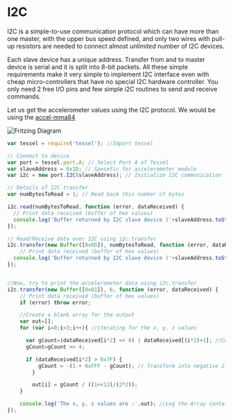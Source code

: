 # I2C

I2C is a simple-to-use communication protocol which can have more than one master, with the upper bus speed defined, and only two wires with pull-up resistors are needed to connect almost _unlimited_ number of I2C devices.

Each slave device has a unique address. Transfer from and to master device is serial and it is split into 8-bit packets. All these simple requirements make it very simple to implement I2C interface even with cheap micro-controllers that have no special I2C hardware controller. You only need 2 free I/O pins and few simple i2C routines to send and receive commands.

Let us get the accelerometer values using the I2C protocol. We would be using the [accel-mma84](https://www.seeedstudio.com/Tessel-Accelerometer-Module-p-2223.html)

![Fritzing Diagram](https://imgur.com/a/NiSqi)

```js
var tessel = require('tessel'); //Import tessel

// Connect to device
var port = tessel.port.A; // Select Port A of Tessel
var slaveAddress = 0x1D; // Specefic for accelerometer module
var i2c = new port.I2C(slaveAddress); // Initialize I2C communication

// Details of I2C transfer
var numBytesToRead = 1; // Read back this number of bytes

i2c.read(numBytesToRead, function (error, dataReceived) {
  // Print data received (buffer of hex values)
  console.log('Buffer returned by I2C slave device ('+slaveAddress.toString(16)+'):', dataReceived);
});

// Read/Receive data over I2C using i2c.transfer
i2c.transfer(new Buffer([0x0D]), numBytesToRead, function (error, dataReceived) {
    // Print data received (buffer of hex values)
  console.log('Buffer returned by I2C slave device ('+slaveAddress.toString(16)+'):', dataReceived);
});


//Now, try to print the accelerometer data using i2c.transfer
i2c.transfer(new Buffer([0x01]), 6, function (error, dataReceived) {
    // Print data received (buffer of hex values)
    if (error) throw error;

    //Create a blank array for the output
    var out=[];
    for (var i=0;i<3;i++){ //iterating for the x, y, z values

      var gCount=(dataReceived[i*2] << 8) | dataReceived[(i*2)+1]; //Converting the 8 bit data into a 12 bit
      gCount=gCount >> 4;

      if (dataReceived[i*2] > 0x7F) {
          gCount = -(1 + 0xFFF - gCount); // Transform into negative 2's complement
        }

        out[i] = gCount / ((1<<12)/(2*2));
    }

    console.log('The x, y, z values are :',out); //Log the Array containing the x,y,z values
});
```
